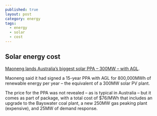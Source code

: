 ```yaml
---
published: true
layout: post
category: energy
tags:
  - energy
  - solar
  - cost
---
```

## Solar energy cost

[Maoneng lands Australia’s biggest solar PPA – 300MW – with AGL](http://reneweconomy.com.au/maoneng-lands-australias-biggest-solar-ppa-300mw-with-agl-26682/). 


Maoneng said it had signed a 15-year PPA with AGL for 800,000MWh of renewable energy per year – the equivalent of a 300MW solar PV plant.


The price for the PPA was not revealed – as is typical in Australia – but it comes as part of package, with a total cost of $76/MWh that includes an upgrade to the Bayswater coal plant, a new 250MW gas peaking plant (expensive), and 25MW of demand response.
